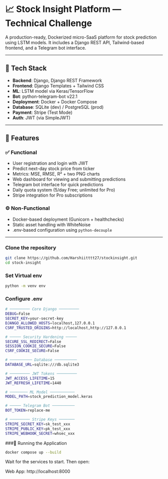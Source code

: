 # 📈 Stock Insight Platform —  Technical Challenge

A production-ready, Dockerized micro-SaaS platform for stock prediction using LSTM models. It includes a Django REST API, Tailwind-based frontend, and a Telegram bot interface.

---

## 🔧 Tech Stack

- **Backend**: Django, Django REST Framework
- **Frontend**: Django Templates + Tailwind CSS
- **ML**: LSTM model via Keras/TensorFlow
- **Bot**: python-telegram-bot v22.1
- **Deployment**: Docker + Docker Compose
- **Database**: SQLite (dev) / PostgreSQL (prod)
- **Payment**: Stripe (Test Mode)
- **Auth**: JWT (via SimpleJWT)

---

## 🚀 Features

### ✅ Functional

- User registration and login with JWT
- Predict next-day stock price from ticker
- Metrics: MSE, RMSE, R² + two PNG charts
- Web dashboard for viewing and submitting predictions
- Telegram bot interface for quick predictions
- Daily quota system (5/day Free; unlimited for Pro)
- Stripe integration for Pro subscriptions

### ⚙️ Non-Functional

- Docker-based deployment (Gunicorn + healthchecks)
- Static asset handling with WhiteNoise
- .env-based configuration using `python-decouple`

---
### Clone the repository
```bash
git clone https://github.com/Harshiitttt27/stockinsight.git
cd stock-insight
```

### Set Virtual env
```bash
python -m venv env
```

### Configure .env 
```bash
# ───────── Core Django ─────────
DEBUG=False
SECRET_KEY=your-secret-key
DJANGO_ALLOWED_HOSTS=localhost,127.0.0.1
CSRF_TRUSTED_ORIGINS=http://localhost,http://127.0.0.1

# ───── Security Hardening ─────
SECURE_SSL_REDIRECT=False
SESSION_COOKIE_SECURE=False
CSRF_COOKIE_SECURE=False

# ────────── Database ──────────
DATABASE_URL=sqlite:///db.sqlite3

# ───────── JWT Tokens ─────────
JWT_ACCESS_LIFETIME=15
JWT_REFRESH_LIFETIME=1440

# ──────── ML Model ───────────
MODEL_PATH=stock_prediction_model.keras

# ───── Telegram Bot ──────────
BOT_TOKEN=replace-me

# ───────── Stripe Keys ───────
STRIPE_SECRET_KEY=sk_test_xxx
STRIPE_PUBLIC_KEY=pk_test_xxx
STRIPE_WEBHOOK_SECRET=whsec_xxx
```
###🐳 Running the Application
```bash
docker compose up --build
```
Wait for the services to start. Then open:

Web App: http://localhost:8000

